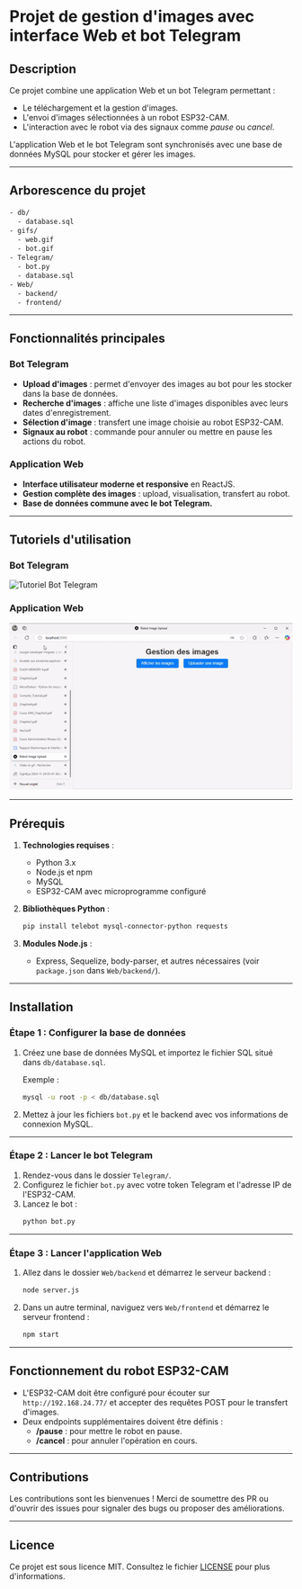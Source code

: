 # Projet de gestion d'images avec interface Web et bot Telegram

## Description

Ce projet combine une application Web et un bot Telegram permettant :
- Le téléchargement et la gestion d'images.
- L'envoi d'images sélectionnées à un robot ESP32-CAM.
- L'interaction avec le robot via des signaux comme *pause* ou *cancel*.

L'application Web et le bot Telegram sont synchronisés avec une base de données MySQL pour stocker et gérer les images.

---

## Arborescence du projet

```
- db/
  - database.sql        
- gifs/
  - web.gif             
  - bot.gif             
- Telegram/
  - bot.py              
  - database.sql        
- Web/
  - backend/            
  - frontend/           
```

---

## Fonctionnalités principales

### Bot Telegram
- **Upload d'images** : permet d'envoyer des images au bot pour les stocker dans la base de données.
- **Recherche d'images** : affiche une liste d'images disponibles avec leurs dates d'enregistrement.
- **Sélection d'image** : transfert une image choisie au robot ESP32-CAM.
- **Signaux au robot** : commande pour annuler ou mettre en pause les actions du robot.

### Application Web
- **Interface utilisateur moderne et responsive** en ReactJS.
- **Gestion complète des images** : upload, visualisation, transfert au robot.
- **Base de données commune avec le bot Telegram.**

---

## Tutoriels d'utilisation

### Bot Telegram
![Tutoriel Bot Telegram](gifs/bot.gif)

### Application Web
![Tutoriel Application Web](gifs/web.gif)

---

## Prérequis

1. **Technologies requises** :
   - Python 3.x
   - Node.js et npm
   - MySQL
   - ESP32-CAM avec microprogramme configuré

2. **Bibliothèques Python** :
   ```bash
   pip install telebot mysql-connector-python requests
   ```

3. **Modules Node.js** :
   - Express, Sequelize, body-parser, et autres nécessaires (voir `package.json` dans `Web/backend/`).

---

## Installation

### Étape 1 : Configurer la base de données
1. Créez une base de données MySQL et importez le fichier SQL situé dans `db/database.sql`.

   Exemple :
   ```bash
   mysql -u root -p < db/database.sql
   ```

2. Mettez à jour les fichiers `bot.py` et le backend avec vos informations de connexion MySQL.

---

### Étape 2 : Lancer le bot Telegram
1. Rendez-vous dans le dossier `Telegram/`.
2. Configurez le fichier `bot.py` avec votre token Telegram et l'adresse IP de l'ESP32-CAM.
3. Lancez le bot :
   ```bash
   python bot.py
   ```

---

### Étape 3 : Lancer l'application Web
1. Allez dans le dossier `Web/backend` et démarrez le serveur backend :
   ```bash
   node server.js
   ```
2. Dans un autre terminal, naviguez vers `Web/frontend` et démarrez le serveur frontend :
   ```bash
   npm start
   ```

---

## Fonctionnement du robot ESP32-CAM
- L'ESP32-CAM doit être configuré pour écouter sur `http://192.168.24.77/` et accepter des requêtes POST pour le transfert d'images.
- Deux endpoints supplémentaires doivent être définis :
  - **/pause** : pour mettre le robot en pause.
  - **/cancel** : pour annuler l'opération en cours.

---

## Contributions
Les contributions sont les bienvenues ! Merci de soumettre des PR ou d'ouvrir des issues pour signaler des bugs ou proposer des améliorations.

---

## Licence
Ce projet est sous licence MIT. Consultez le fichier [LICENSE](LICENSE) pour plus d'informations.